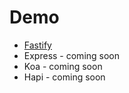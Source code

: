 # Demo

- [Fastify](https://github.com/lacherogwu/http-rpc/tree/main/demo/fastify)
- Express - coming soon
- Koa - coming soon
- Hapi - coming soon
